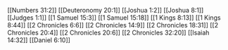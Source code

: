 [[Numbers 31:2]]
[[Deuteronomy 20:1]]
[[Joshua 1:2]]
[[Joshua 8:1]]
[[Judges 1:1]]
[[1 Samuel 15:3]]
[[1 Samuel 15:18]]
[[1 Kings 8:13]]
[[1 Kings 8:44]]
[[2 Chronicles 6:6]]
[[2 Chronicles 14:9]]
[[2 Chronicles 18:31]]
[[2 Chronicles 20:4]]
[[2 Chronicles 20:6]]
[[2 Chronicles 32:20]]
[[Isaiah 14:32]]
[[Daniel 6:10]]
